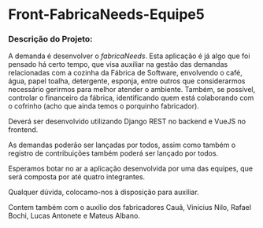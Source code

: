 # Front-FabricaNeeds-Equipe5

### Descrição do Projeto: 

A demanda é desenvolver o *fabricaNeeds*. Esta aplicação é já algo que foi pensado há certo tempo, que visa auxiliar na gestão das demandas relacionadas com a cozinha da Fábrica de Software, envolvendo o café, água, papel toalha, detergente, esponja, entre outros que considerarmos necessário gerirmos para melhor atender o ambiente. Também, se possível, controlar o financeiro da fábrica, identificando quem está colaborando com o cofrinho (acho que ainda temos o porquinho fabricador).

Deverá ser desenvolvido utilizando Django REST no backend e VueJS no frontend.

As demandas poderão ser lançadas por todos, assim como também o registro de contribuições também poderá ser lançado por todos.

Esperamos botar no ar a aplicação desenvolvida por uma das equipes, que será composta por até quatro integrantes.

Qualquer dúvida, colocamo-nos à disposição para auxiliar.

Contem também com o auxílio dos fabricadores Cauã, Vinícius Nilo, Rafael Bochi, Lucas Antonete e Mateus Albano.
